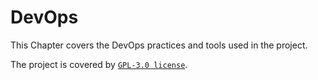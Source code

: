 # DevOps

This Chapter covers the DevOps practices and tools used in the project.

The project is covered by [`GPL-3.0 license`](https://github.com/zucchero-sintattico/piper-kt?tab=GPL-3.0-1-ov-file#readme).
